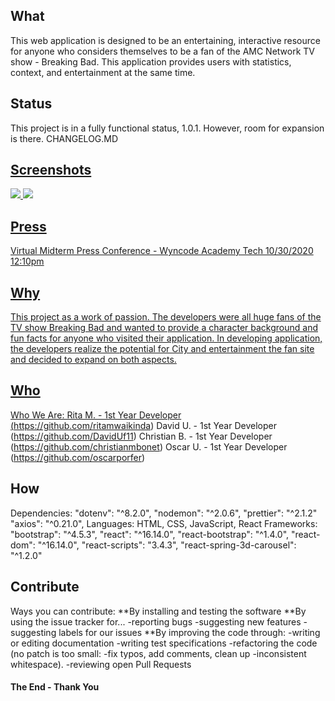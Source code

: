 ## What

This web application is designed to be an entertaining, interactive resource for anyone who considers themselves to be a fan of the AMC Network TV show - Breaking Bad. This application provides users with statistics, context, and entertainment at the same time.

## Status

This project is in a fully functional status, 1.0.1. However, room for expansion is there.
CHANGELOG.MD <a href="../c39_midterm_christian_david_rita_oscar/changelog.md">

## Screenshots

<img src="./client/src/components/Images/gamescreen.jpg">
<img src="./client/src/components/Images/characterindex.jpg">

## Press

Virtual Midterm Press Conference - Wyncode Academy Tech 10/30/2020 12:10pm

## Why

This project as a work of passion. The developers were all huge fans of the TV show Breaking Bad and wanted to provide a character background and fun facts for anyone who visited their application. In developing application, the developers realize the potential for City and entertainment the fan site and decided to expand on both aspects.

## Who

Who We Are:
Rita M. - 1st Year Developer (https://github.com/ritamwaikinda)
David U. - 1st Year Developer (https://github.com/DavidUf11)
Christian B. - 1st Year Developer (https://github.com/christianmbonet)
Oscar U. - 1st Year Developer (https://github.com/oscarporfer)

## How

Dependencies:
"dotenv": "^8.2.0",
"nodemon": "^2.0.6",
"prettier": "^2.1.2"
"axios": "^0.21.0",
Languages:
HTML, CSS, JavaScript, React
Frameworks:
"bootstrap": "^4.5.3",
"react": "^16.14.0",
"react-bootstrap": "^1.4.0",
"react-dom": "^16.14.0",
"react-scripts": "3.4.3",
"react-spring-3d-carousel": "^1.2.0"

## Contribute

Ways you can contribute:
**By installing and testing the software
**By using the issue tracker for...
-reporting bugs
-suggesting new features
-suggesting labels for our issues
\*\*By improving the code through:
-writing or editing documentation
-writing test specifications
-refactoring the code (no patch is too small: -fix typos, add comments, clean up -inconsistent whitespace).
-reviewing open Pull Requests

#### The End - Thank You
